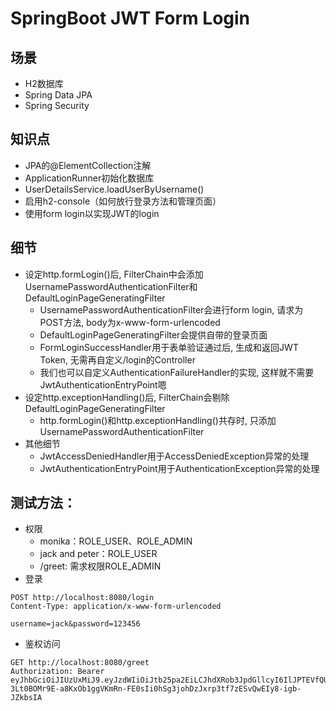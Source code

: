 # SpringBoot JWT Form Login

## 场景
- H2数据库
- Spring Data JPA
- Spring Security
## 知识点
- JPA的@ElementCollection注解
- ApplicationRunner初始化数据库
- UserDetailsService.loadUserByUsername()
- 启用h2-console（如何放行登录方法和管理页面）
- 使用form login以实现JWT的login
## 细节
* 设定http.formLogin()后, FilterChain中会添加UsernamePasswordAuthenticationFilter和DefaultLoginPageGeneratingFilter
  * UsernamePasswordAuthenticationFilter会进行form login, 请求为POST方法, body为x-www-form-urlencoded
  * DefaultLoginPageGeneratingFilter会提供自带的登录页面
  * FormLoginSuccessHandler用于表单验证通过后, 生成和返回JWT Token, 无需再自定义/login的Controller
  * 我们也可以自定义AuthenticationFailureHandler的实现, 这样就不需要JwtAuthenticationEntryPoint嗯
* 设定http.exceptionHandling()后, FilterChain会剔除DefaultLoginPageGeneratingFilter
  * http.formLogin()和http.exceptionHandling()共存时, 只添加UsernamePasswordAuthenticationFilter
* 其他细节
  * JwtAccessDeniedHandler用于AccessDeniedException异常的处理
  * JwtAuthenticationEntryPoint用于AuthenticationException异常的处理
## 测试方法：
* 权限
  * monika：ROLE_USER、ROLE_ADMIN
  * jack and peter：ROLE_USER
  * /greet: 需求权限ROLE_ADMIN
* 登录
```
POST http://localhost:8080/login
Content-Type: application/x-www-form-urlencoded

username=jack&password=123456
```
* 鉴权访问
```
GET http://localhost:8080/greet
Authorization: Bearer eyJhbGciOiJIUzUxMiJ9.eyJzdWIiOiJtb25pa2EiLCJhdXRob3JpdGllcyI6IlJPTEVfQURNSU4sUk9MRV9VU0VSIiwiZXhwIjoxNjA5NTc3Njc1fQ.Ct2961oQUgN2h-3Lt0BOMr9E-a8KxOb1ggVKmRn-FE0sIi0hSg3johDzJxrp3tf7zESvQwEIy8-igb-JZkbsIA
```